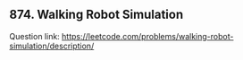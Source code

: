 ## 874. Walking Robot Simulation

Question link: https://leetcode.com/problems/walking-robot-simulation/description/